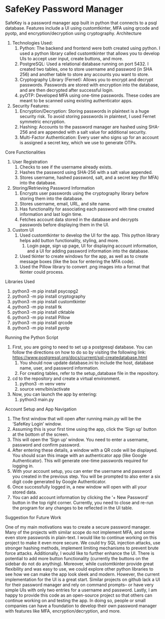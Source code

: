 # SafeKey Password Manager
SafeKey is a password manager app built in python that connects to a psql database. Features include a UI using customtkinter, MFA using qrcode and pyotp, and encryption/decryption using cryptography. 
Architecture
1. Technologies Used: 
   1. Python: The backend and frontend were both created using python. I used a python library called customtkinter that allows you to develop UIs to accept user input, create buttons, and more. 
   2. PostgreSQL: Used a relational database running on port 5432. I created two tables, one to store username and password (in SHA 256) and another table to store any accounts you want to store. 
   3. Cryptography Library (Fernet): Allows you to encrypt and decrypt passwords. Passwords are stored with encryption into the database, and are then decrypted after successful login. 
   4. pyOTP: Developed MFA using one-time passwords. These codes are meant to be scanned using existing authenticator apps. 
2. Security Features: 
   1. Encryption/Decryption: Storing passwords in plaintext is a huge security risk. To avoid storing passwords in plaintext, I used Fernet symmetric encryption. 
   2. Hashing: Accounts to the password manager are hashed using SHA-256 and are appended with a salt value for additional security. 
   3. Multi-Factor Authentication: Every user who signs up for an account is assigned a secret key, which we use to generate OTPs. 

Core Functionalities
1. User Registration
   1. Checks to see if the username already exists. 
   2. Hashes the password using SHA-256 with a salt value appended. 
   3. Stores username, hashed password, salt, and a secret key (for MFA) into the database.
2. Storing/Retrieving Password Information
   1. Encrypts user passwords using the cryptography library before storing them into the database. 
   2. Stores username, email, URL, and site name.
   3. Has functionality for associating each password with time created information and last login time. 
   4. Fetches account data stored in the database and decrypts passwords before displaying them in the UI.
3. Custom UI
   1. Used customtkinter to develop the UI for the app. This python library helps add button functionality, styling, and more. 
      1. Login page, sign up page, UI for displaying account information, and a UI for adding password information into the database. 
   2. Used tkinter to create windows for the app, as well as to create message boxes (like the box for entering the MFA code). 
   3. Used the Pillow library to convert .png images into a format that tkinter could process.
  
Libraries Used
1. python3 -m pip install psycopg2
2. python3 -m pip install cryptography
3. python3 -m pip install customtkinter
4. python3 -m pip install tk
5. python3 -m pip install ctktable
6. python3 -m pip install Pillow
7. python3 -m pip install qrcode
8. python3 -m pip install pyotp

Running the Python Script 
1. First, you are going to need to set up a postgresql database. You can follow the directions on how to do so by visiting the following link: https://www.postgresql.org/docs/current/sql-createdatabase.html
   1. You should now update database.ini to include the host, database name, user, and password information. 
   2. For creating tables, refer to the setup_database file in the repository.
2. cd to the repository and create a virtual environment. 
   1. python3 -m venv venv
   2. source venv/bin/activate
3. Now, you can launch the app by entering:
   1. python3 main.py
  
Account Setup and App Navigation
1. The first window that will open after running main.py will be the ‘SafeKey Login’ window.
2. Assuming this is your first time using the app, click the ‘Sign up’ button at the bottom of the screen. 
3. This will open the ‘Sign up’ window. You need to enter a username, password and confirm password. 
4. After entering these details, a window with a QR code will be displayed. You should scan this image with an authenticator app (like Google Authenticator). This will generate one-time passwords required for logging in. 
5. With your account setup, you can enter the username and password you created in the previous step. You will be prompted to also enter a six digit code generated by Google Authenticator. 
6. Once successfully logged in, a new window will open with all your stored data. 
7. You can add account information by clicking the ‘+ New Password’ button in the top right corner. Currently, you need to close and re-run the program for any changes to be reflected in the UI table.

Suggestion for Future Work

One of my main motivations was to create a secure password manager. Many of the projects with similar scope do not implement MFA, and some even store passwords in plain-text. I would like to continue working on this project to make it even more secure. We could try SQL injection attacks, use stronger hashing methods, implement limiting mechanisms to prevent brute force attacks. 
Additionally, I would like to further enhance the UI. There is potential to add more button functionality (currently the buttons on the sidebar do not do anything). Moreover, while customtkinter provide great flexibility and was easy to use, we could explore other python libraries to see how we can make the app look sleek and modern. However, the current implementation for the UI is a great start. Similar projects on github lack a UI for their password manager and rely on command prompts– or have very simple UIs with only two entries for a username and password. 
Lastly, I am happy to provide this code as an open-source project so that others can continue working on and testing the app. In doing so, people or small companies can have a foundation to develop their own password manager with features like MFA, encryption/decryption, and more.
